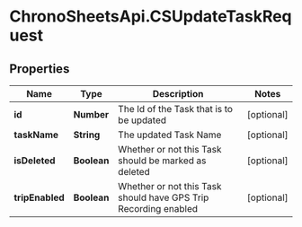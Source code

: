 # ChronoSheetsApi.CSUpdateTaskRequest

## Properties
Name | Type | Description | Notes
------------ | ------------- | ------------- | -------------
**id** | **Number** | The Id of the Task that is to be updated | [optional] 
**taskName** | **String** | The updated Task Name | [optional] 
**isDeleted** | **Boolean** | Whether or not this Task should be marked as deleted | [optional] 
**tripEnabled** | **Boolean** | Whether or not this Task should have GPS Trip Recording enabled | [optional] 


